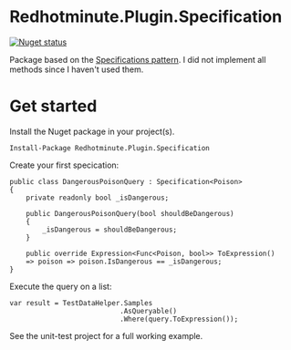 # Redhotminute.Plugin.Specification



[![Nuget status](https://buildstats.info/nuget/Redhotminute.Plugin.Specification)](https://www.nuget.org/packages/Redhotminute.Plugin.Specification/)

Package based on the [Specifications pattern](https://en.wikipedia.org/wiki/Specification_pattern). I did not implement all methods since I haven't used them. 

# Get started

Install the Nuget package in your project(s).

```
Install-Package Redhotminute.Plugin.Specification
```

Create your first specication:

```
public class DangerousPoisonQuery : Specification<Poison>
{
    private readonly bool _isDangerous;

    public DangerousPoisonQuery(bool shouldBeDangerous)
    {
        _isDangerous = shouldBeDangerous;
    }

    public override Expression<Func<Poison, bool>> ToExpression() 
    => poison => poison.IsDangerous == _isDangerous;
}
```

Execute the query on a list:

```
var result = TestDataHelper.Samples
                           .AsQueryable()
                           .Where(query.ToExpression());
```

See the unit-test project for a full working example.

